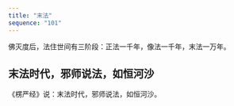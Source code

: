 ```yaml
---
title: "末法"
sequence: "101"
---
```


佛灭度后，法住世间有三阶段：正法一千年，像法一千年，末法一万年。

## 末法时代，邪师说法，如恒河沙

《楞严经》说：末法时代，邪师说法，如恒河沙。


